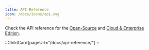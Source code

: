 ```yaml
---
title: API Reference
icon: /docs/icons/api.svg
---
```


Check the API reference for the [Open-Source](../api-reference/open-source.md) and [Cloud & Enterprise Edition](../api-reference/enterprise.md).

::ChildCard{pageUrl="/docs/api-reference/"}
::